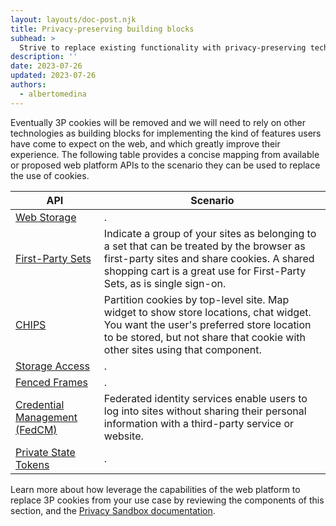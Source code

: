 ```yaml
---
layout: layouts/doc-post.njk
title: Privacy-preserving building blocks
subhead: >
  Strive to replace existing functionality with privacy-preserving techniques.
description: ''
date: 2023-07-26
updated: 2023-07-26
authors:
  - albertomedina
---
```


Eventually 3P cookies will be removed and we will need to rely on other technologies as building blocks for implementing the kind of features users have come to expect on the web, and which greatly improve their experience. The following table provides a concise mapping from available or proposed web platform APIs to the scenario they can be used to replace the use of cookies.

<table class="with-borders with-heading-tint">
  <thead>
    <tr>
      <th>API</th>
      <th>Scenario</th>
    </tr>
  </thead>
  <tbody>
    <tr>
      <td><a href="/docs/3pcd-readiness/web-storage">Web Storage</a></td>
      <td>.</td>
    </tr>     
    <tr>
      <td><a href="/docs/3pcd-readiness/first-party-sets">First-Party Sets</a></td>
      <td>Indicate a group of your sites as belonging to a set that can be treated by the browser as first-party sites and share cookies. A shared shopping cart is a great use for First-Party Sets, as is single sign-on.</td>
    </tr>
    <tr>
      <td><a href="/docs/3pcd-readiness/chips">CHIPS</a></td>
      <td>Partition cookies by top-level site. Map widget to show store locations, chat widget. You want the user's preferred store location to be stored, but not share that cookie with other sites using that component.</td>
    </tr>
    <tr>
      <td><a href="/docs/3pcd-readiness/storage-access">Storage Access</a></td>
      <td>.</td>
    </tr>
    <tr>
      <td><a href="/docs/3pcd-readiness/fenced-frames">Fenced Frames</a></td>
      <td>.</td>
    </tr>
    <tr>
      <td><a href="/docs/3pcd-readiness/fed-cm/">Credential Management (FedCM)</a></td>
      <td>Federated identity services enable users to log into sites without sharing their personal information with a third-party service or website.</td>
    </tr>
    <tr>
      <td><a href="/docs/3pcd-readiness/private-tokens">Private State Tokens</a></td>
      <td>.</td>
    </tr>
  </tbody>
</table>

Learn more about how leverage the capabilities of the web platform to replace 3P cookies from your use case by reviewing the components of this section, and the [Privacy Sandbox documentation](/docs/privacy-sandbox/).
